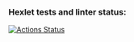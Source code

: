 ### Hexlet tests and linter status:
[![Actions Status](https://github.com/Peredery/rails-project-lvl1/workflows/hexlet-check/badge.svg)](https://github.com/Peredery/rails-project-lvl1/actions)
